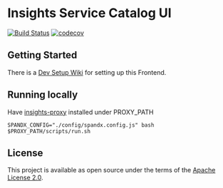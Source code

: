 # Insights Service Catalog UI

[![Build Status](https://travis-ci.org/RedHatInsights/catalog-ui.svg)](https://travis-ci.org/RedHatInsights/catalog-ui)
[![codecov](https://codecov.io/gh/RedHatInsights/catalog-ui/branch/master/graph/badge.svg)](https://codecov.io/gh/RedHatInsights/catalog-ui)
## Getting Started
There is a [Dev Setup Wiki](https://gitlab.cloudforms.lab.eng.rdu2.redhat.com/insights/insights-ui-service_catalog/wikis/Dev-Setup) for setting up this Frontend.

## Running locally
Have [insights-proxy](https://github.com/RedHatInsights/insights-proxy) installed under PROXY_PATH

```shell
SPANDX_CONFIG="./config/spandx.config.js" bash $PROXY_PATH/scripts/run.sh
```

## License

This project is available as open source under the terms of the [Apache License 2.0](http://www.apache.org/licenses/LICENSE-2.0).
